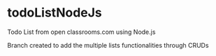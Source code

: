 # todoListNodeJs
Todo List from open classrooms.com using Node.js

Branch created to add the multiple lists functionalities through CRUDs
